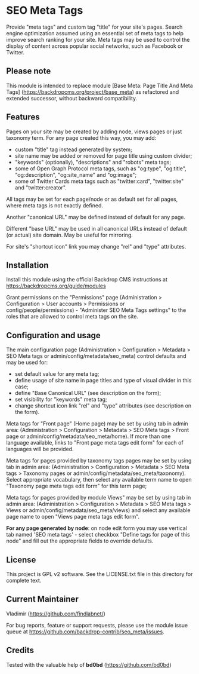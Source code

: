 SEO Meta Tags
===================================

Provide "meta tags" and custom tag "title" for your site's pages.
Search engine optimization assumed using an essential set of meta tags to help improve search ranking for your site.
Meta tags may be used to control the display of content across popular social networks, such as Facebook or Twitter.

Please note
-----------
This module is intended to replace module [Base Meta: Page Title And Meta Tags] (https://backdropcms.org/project/base_meta) as refactored and extended successor, without backward compatibility.

Features
--------

Pages on your site may be created by adding node, views pages or just taxonomy term.
For any page created this way, you may add:
  
- custom "title" tag instead generated by system;
- site name may be added or removed for page title using custom divider;
- "keywords" (optionally), "descriptions" and "robots" meta tags; 
- some of Open Graph Protocol meta tags, such as "og:type", "og:title", 
  "og:description", "og:site_name" and "og:image";
- some of Twitter Cards meta tags such as "twitter:card", "twitter:site"
  and "twitter:creator".  

All tags may be set for each page/node or as default set for all pages, 
where meta tags is not exactly defined.

Another "canonical URL" may be defined instead of default for any page.

Different "base URL" may be used in all canonical URLs instead of default 
(or actual) site domain. May be useful for mirroring.

For site's "shortcut icon" link you may change "rel" and "type" attributes.

Installation
------------

Install this module using the official Backdrop CMS instructions at
 https://backdropcms.org/guide/modules

Grant permissions on the "Permissions" page (Administration > Configuration > User accounts > Permissions 
or config/people/permissions) - "Administer SEO Meta Tags settings" to the roles that are allowed to control meta tags on the site.

Configuration and usage
-----
The main configuration page (Administration > Configuration > 
Metadata > SEO Meta tags or admin/config/metadata/seo_meta) 
control defaults and may be used for:

- set default value for any meta tag;
- define usage of site name in page titles and type of visual divider in this case;
- define "Base Canonical URL" (see description on the form); 
- set visibility for "keywords" meta tag;
- change shortcut icon link "rel" and "type" attributes (see description on the form).

Meta tags for "Front page" (Home page) may be set by using tab 
in admin area: (Administration > Configuration > Metadata > 
SEO Meta tags > Front page or admin/config/metadata/seo_meta/home). 
If more than one language available, links to "Front page meta tags edit form" 
for each of languages will be provided.

Meta tags for pages provided by taxonomy tags pages may be set by using tab 
in admin area: (Administration > Configuration > Metadata > 
SEO Meta tags > Taxonomy pages or admin/config/metadata/seo_meta/taxonomy).  
Select appropriate vocabulary, then select any available 
term name to open "Taxonomy page meta tags edit form" for this term page;
 
Meta tags for pages provided by module Views" may be set by using tab 
in admin area: (Administration > Configuration > Metadata > 
SEO Meta tags > Views or admin/config/metadata/seo_meta/views) 
and select any available page name to open "Views page meta tags edit form".

**For any page generated by node**: on node edit form you may use vertical tab named 'SEO meta tags' - select checkbox 
"Define tags for page of this node" and fill out the appropriate fields to override defaults.


License
-------

This project is GPL v2 software. See the LICENSE.txt file in this directory for
complete text.

Current Maintainer
------------------

Vladimir (https://github.com/findlabnet/)

For bug reports, feature or support requests, please use the module 
issue queue at https://github.com/backdrop-contrib/seo_meta/issues.

Credits
------------------
Tested with the valuable help of **bd0bd** (https://github.com/bd0bd)
